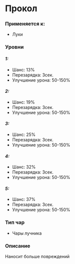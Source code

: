 # Прокол

### Применяется к:

* Луки

### Уровни

#### _1:_&#x20;

* Шанс: 13%
* Перезарядка:  3сек.
* Улучшение урона: 50-150%

#### _2:_

* Шанс: 19%
* Перезарядка:  3сек.&#x20;
* Улучшение урона: 50-150%

#### _3:_&#x20;

* Шанс: 25%
* Перезарядка:  3сек.
* Улучшение урона: 50-150%

#### _4:_

* Шанс: 32%
* Перезарядка:  3сек.&#x20;
* Улучшение урона: 50-150%

#### _5:_

* Шанс: 37%
* Перезарядка:  3сек.&#x20;
* Улучшение урона: 50-150%

### Тип чар

* Чары лучника

### Описание&#x20;

Наносит больше повреждений
